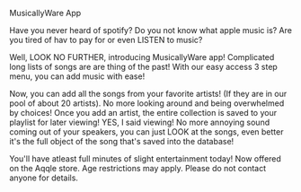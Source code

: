 MusicallyWare App

Have you never heard of spotify? Do you not know what apple music is? Are you tired of hav to pay for or even LISTEN to music?

Well, LOOK NO FURTHER, introducing MusicallyWare app! Complicated long lists of songs are are thing of the past! With our easy access 3 step menu, you can add music with ease!

Now, you can add all the songs from your favorite artists! (If they are in our pool of about 20 artists). No more looking around and being overwhelmed by choices! Once you add an artist, the entire collection is saved to your playlist for later viewing! YES, I said viewing! No more annoying sound coming out of your speakers, you can just LOOK at the songs, even better it's the full object of the song that's saved into the database!

You'll have atleast full minutes of slight entertainment today! Now offered on the Aqqle store. Age restrictions may apply. Please do not contact anyone for details.
